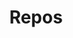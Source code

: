 ---
title: "Repos"
description: "Discriptions of My Open Repository"
background: "images/flower.jpg"
---